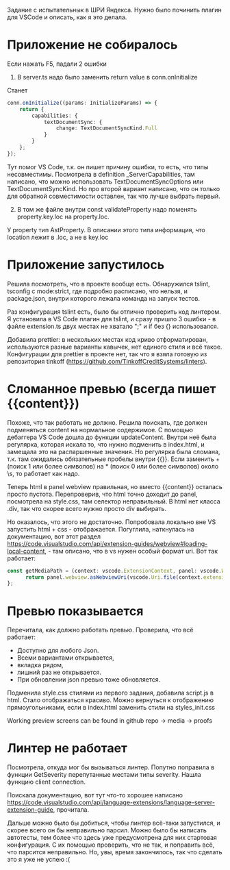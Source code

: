 Задание с испытательнык в ШРИ Яндекса. Нужно было починить плагин для VSCode и описать, как я это делала.

# Приложение не собиралось
Если нажать F5, падали 2 ошибки
1. В server.ts надо было заменить return value в conn.onInitialize

 Станет 

``` typescript 
conn.onInitialize((params: InitializeParams) => {
    return {
        capabilities: {
            textDocumentSync: {
                change: TextDocumentSyncKind.Full
            }
        }
    };
});
```

Тут помог VS Code, т.к. он пишет причину ошибки, то есть, что типы несовместимы. Посмотрела в definition _ServerCapabilities, там написано, что можно использовать TextDocumentSyncOptions или TextDocumentSyncKind. Но про второй вариант написано, что он только для обратной совместимости оставлен, так что лучше выбрать первый.

2. В том же файле внутри  const validateProperty надо поменять property.key.loc на property.loc.

 У property тип AstProperty. В описании этого типа информация, что location лежит в .loc, а не в key.loc

# Приложение запустилось
Решила посмотреть, что в проекте вообще есть. Обнаружился tslint, tsconfig с mode:strict, где подробно расписано, что нельзя, и package.json, внутри которого лежала команда на запуск тестов.

Раз конфигурация tslint есть, было бы отлично проверить код линтером. Я установила в VS Code плагин для tslint, и сразу пришло 3 ошибки - в файле extension.ts двух местах не хватало ";" и if без {} использовался.

Добавила prettier: в нескольких местах код криво отформатирован, используются разные варианты кавычек, нет единого стиля и всё такое. Конфигурации для prettier в проекте нет, так что я взяла готовую из репозитория tinkoff (https://github.com/TinkoffCreditSystems/linters). 

# Сломанное превью (всегда пишет {{content}})
Похоже, что так работать не должно. Решила поискать, где должен подменяться content на нормальное содержимое. С помощью дебаггера VS Code дошла до функции updateContent. Внутри неё была регулярка, которая искала то, что нужно подменить в index.html, и замещала это на распаршенные значения. Но регулярка была сломана, т.к. там ожидались обязательные пробелы внутри {{}}. Если заменить + (поиск 1 или более символов) на * (поиск 0 или более символов) около \s, то работает как надо.

Теперь html в panel webview правильная, но вместо {{content}} осталась просто пустота. Перепроверив, что html точно доходит до panel, посмотрела на style.css, там селектор неправильный. В html нет класса .div, так что скорее всего нужно просто div выбирать.

Но оказалось, что этого не достаточно. Попробовала локально вне VS запустить html + css - отображается. Погуглила, наткнулась на  документацию, вот этот раздел https://code.visualstudio.com/api/extension-guides/webview#loading-local-content, - там описано, что в vs нужен особый формат uri. Вот так работает:

``` typescript
const getMediaPath = (context: vscode.ExtensionContext, panel: vscode.WebviewPanel) => {
      return panel.webview.asWebviewUri(vscode.Uri.file(context.extensionPath)).toString() + '/';
};
```

# Превью показывается

Перечитала, как должно работать превью. Проверила, что всё работает:
* Доступно для любого Json.
* Всеми вариантами открывается,
* вкладка рядом, 
* лишний раз не открывается.
* При обновлении json превью тоже обновляется.

Подменила style.css стилями из первого задания, добавила script.js в html. Стало отображаться красиво.
Можно вернуться к отображению прямоугольниками, если в index.html заменить стили на styles_init.css 

Working preview screens can be found in github repo -> media -> proofs

# Линтер не работает
Посмотрела, откуда мог бы вызываться линтер. Попутно поправила в функции GetSeverity перепутанные местами
 типы severity. Нашла функцию client connection. 
 
Поискала документацию, вот тут что-то хорошее написано 
https://code.visualstudio.com/api/language-extensions/language-server-extension-guide, прочитала. 

Дальше можно было бы добиться, чтобы линтер всё-таки запустился, и скорее всего он бы неправильно парсил.
Можно было бы написать автотесты, тем более что здесь уже предусмотрена для них стартовая конфигурация. С их помощью проверить, что не так, и поправить всё, что парсится неправильно. Но, увы, время закончилось, так что сделать это я уже не успею :(



